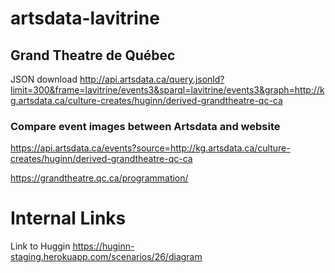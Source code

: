 # artsdata-lavitrine


## Grand Theatre de Québec

JSON download http://api.artsdata.ca/query.jsonld?limit=300&frame=lavitrine/events3&sparql=lavitrine/events3&graph=http://kg.artsdata.ca/culture-creates/huginn/derived-grandtheatre-qc-ca


### Compare event images between Artsdata and website
https://api.artsdata.ca/events?source=http://kg.artsdata.ca/culture-creates/huginn/derived-grandtheatre-qc-ca

https://grandtheatre.qc.ca/programmation/



# Internal Links

Link to Huggin https://huginn-staging.herokuapp.com/scenarios/26/diagram

